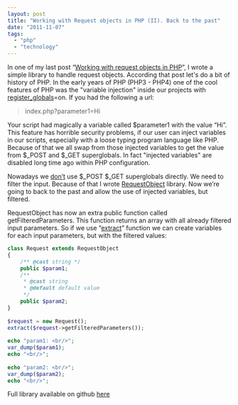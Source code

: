 ```yaml
---
layout: post
title: "Working with Request objects in PHP (II). Back to the past"
date: "2011-11-07"
tags: 
  - "php"
  - "technology"
---
```


In one of my last post “[Working with request objects in PHP](http://gonzalo123.wordpress.com/2011/10/17/working-with-request-objects-in-php/ "Working with Request objects in PHP")”, I wrote a simple library to handle request objects. According that post let's do a bit of history of PHP. In the early years of PHP (PHP3 - PHP4) one of the cool features of PHP was the "variable injection" inside our projects with [register\_globals](http://es2.php.net/manual/en/security.globals.php)\=on. If you had the following a url:

> index.php?parameter1=Hi

Your script had magically a variable called $parameter1 with the value “Hi”. This feature has horrible security problems, if our user can inject variables in our scripts, especially with a loose typing program language like PHP. Because of that we all swap from those injected variables to get the value from $\_POST and $\_GET superglobals. In fact "injected variables" are disabled long time ago within PHP configuration.

Nowadays we [don’t](http://www.phparch.com/2010/07/never-use-_get-again/) use $\_POST $\_GET superglobals directly. We need to filter the input. Because of that I wrote [RequestObject](https://github.com/gonzalo123/RequestObject/blob/master/RequestObject.php) library. Now we’re going to back to the past and allow the use of injected variables, but filtered.

RequestObject has now an extra public function called getFilteredParameters. This function returns an array with all already filtered input parameters. So if we use “[extract](http://php.net/manual/function.extract.php)” function we can create variables for each input parameters, but with the filtered values:

```php
class Request extends RequestObject
{
    /** @cast string */
    public $param1;
    /**
     * @cast string
     * @default default value
     */
    public $param2;
}
 
$request = new Request();
extract($request->getFilteredParameters());
 
echo "param1: <br/>";
var_dump($param1);
echo "<br/>";
 
echo "param2: <br/>";
var_dump($param2);
echo "<br/>";
```

Full library available on github [here](https://github.com/gonzalo123/RequestObject/)
